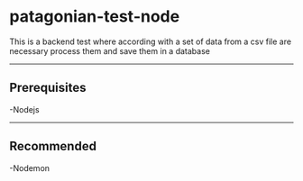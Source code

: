 # patagonian-test-node
This is a backend test where according with a set of data from a csv file are necessary process them and save them in a database
* * *

## Prerequisites

-Nodejs
* * *
## Recommended

-Nodemon
